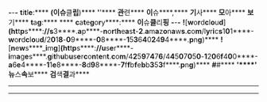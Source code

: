 ****-****-****-****
****t****i****t****l****e****:**** ****(****이****슈****클****립****)**** ****'****'**** ****관****련**** ****이****슈****,**** ****기****사**** ****모****아**** ****보****기****
****t****a****g****:**** ****
****c****a****t****e****g****o****r****y****:**** ****이****슈****클****리****핑****
****-****-****-****
****!****[****w****o****r****d****c****l****o****u****d****]****(****h****t****t****p****s****:****//s****3****.****a****p****-****n****o****r****t****h****e****a****s****t****-****2****.****a****m****a****z****o****n****a****w****s****.****c****o****m****/l****y****r****i****c****s****1****0****1****-****w****o****r****d****c****l****o****u****d****/2****0****1****8****-****0****9****-****0****8****-****1****5****3****6****4****0****2****4****9****4****.****p****n****g****)****
****!****[****n****e****w****s****_****i****m****g****]****(****h****t****t****p****s****:****//u****s****e****r****-****i****m****a****g****e****s****.****g****i****t****h****u****b****u****s****e****r****c****o****n****t****e****n****t****.****c****o****m****/4****2****5****9****7****4****7****6****/4****4****5****0****7****0****5****0****-****1****2****0****6****f****4****0****0****-****a****6****e****4****-****1****1****e****8****-****8****d****9****8****-****7****f****f****b****f****e****b****b****3****5****3****f****.****p****n****g****)****
****#****#**** **************'****'************** ****뉴****스****속****보**** ****검****색****결****과****
****
****